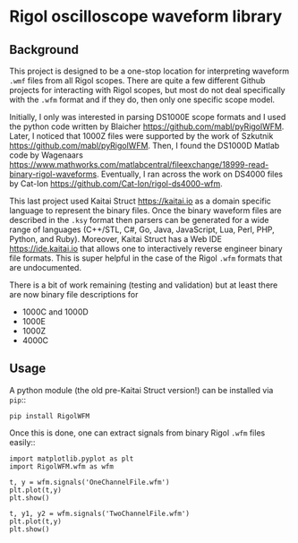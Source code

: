 # Rigol oscilloscope waveform library

## Background

This project is designed to be a one-stop location for interpreting waveform `.wmf` files from all Rigol scopes.  There are quite a few different Github projects for interacting with Rigol scopes, but most do not deal specifically with the `.wfm` format and if they do, then only one specific scope model.

Initially, I only was interested in parsing DS1000E scope formats and I used the python code written by Blaicher <https://github.com/mabl/pyRigolWFM>.  Later, I noticed that 1000Z files were supported by the work of Szkutnik  <https://github.com/mabl/pyRigolWFM>.  Then, I found the DS1000D Matlab code by Wagenaars <https://www.mathworks.com/matlabcentral/fileexchange/18999-read-binary-rigol-waveforms>.
Eventually, I ran across the work on DS4000 files by Cat-Ion <https://github.com/Cat-Ion/rigol-ds4000-wfm>.

This last project used Kaitai Struct <https://kaitai.io> as a domain specific language to represent the binary files.  Once the binary waveform files are described in the `.ksy` format then parsers can be generated for a wide range of languages (C++/STL, C#, Go, Java, JavaScript, Lua, Perl, PHP, Python, and Ruby).  Moreover, Kaitai Struct has a Web IDE <https://ide.kaitai.io> that allows one to interactively reverse engineer binary file formats.  This is super helpful in the case of the Rigol `.wfm` formats that are undocumented.

There is a bit of work remaining (testing and validation) but at least there are now binary file descriptions for

* 1000C and 1000D
* 1000E
* 1000Z
* 4000C

## Usage

A python module (the old pre-Kaitai Struct version!) can be installed via `pip`::

    pip install RigolWFM

Once this is done, one can extract signals from binary Rigol `.wfm` files easily::

    import matplotlib.pyplot as plt
    import RigolWFM.wfm as wfm

    t, y = wfm.signals('OneChannelFile.wfm')
    plt.plot(t,y)
    plt.show()

    t, y1, y2 = wfm.signals('TwoChannelFile.wfm')
    plt.plot(t,y)
    plt.show()

